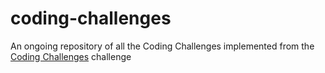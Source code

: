 # coding-challenges
An ongoing repository of all the Coding Challenges implemented from the [Coding Challenges](https://codingchallenges.fyi/challenges/intro) challenge
